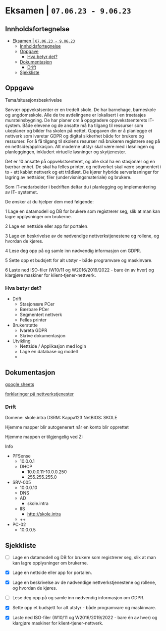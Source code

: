 # Eksamen  | `07.06.23 - 9.06.23`

## Innholdsfortegnelse

- [Eksamen  | `07.06.23 - 9.06.23`](#eksamen---070623---90623)
  - [Innholdsfortegnelse](#innholdsfortegnelse)
  - [Oppgave](#oppgave)
    - [Hva betyr det?](#hva-betyr-det)
  - [Dokumentasjon](#dokumentasjon)
    - [Drift](#drift)
  - [Sjekkliste](#sjekkliste)


## Oppgave

Tema/situasjonsbeskrivelse

Sørvær oppvekstsenter er en tredelt skole. De har barnehage, barneskole og ungdomsskole. Alle de tre avdelingene er lokalisert i en treetasjes mursteinsbygning. De har planer om å oppgradere oppvekstsenterets IT-system. Både elevene og de ansatte må ha tilgang til ressurser som ukeplaner og bilder fra skolen på nettet. Oppgaven din er å planlegge et nettverk som ivaretar GDPR og digital sikkerhet både for brukere og ressurser. For å få tilgang til skolens resurser må brukeren registrere seg på en nettside/applikasjon. Alt moderne utstyr skal være med i løsningen og planleggingen, inkludert virtuelle løsninger og skytjenester.

Det er 10 ansatte på oppvekstsenteret, og alle skal ha en stasjonær og en bærbar enhet. De skal ha felles printer, og nettverket skal være segmentert i to - ett kablet nettverk og ett trådløst. De kjører hybride serverløsninger for lagring av nettsider, filer (undervisningsmateriale) og brukere.

Som IT-medarbeider i bedriften deltar du i planlegging og implementering av IT- systemet.

De ønsker at du hjelper dem med følgende:

1 Lage en datamodell og DB for brukere som registrerer seg, slik at man kan lagre opplysninger om brukerne. 

2 Lage en nettside eller app for portalen.

3 Lage en beskrivelse av de nødvendige nettverkstjenestene og rollene, og hvordan de kjøres.

4 Lese deg opp på og samle inn nødvendig informasjon om GDPR.

5 Sette opp et budsjett for alt utstyr - både programvare og maskinvare. 

6 Laste ned ISO-filer (W10/11 og W2016/2019/2022 - bare én av hver) og klargjøre maskiner for klient-tjener-nettverk.

### Hva betyr det?

- Drift
  - Stasjonære PCer
  - Bærbare PCer
  - Segmentert nettverk
  - Felles printer
- Brukerstøtte
  - Ivareta GDPR
  - Skrive dokumentasjon
- Utvikling
  - Nettside / Applikasjon med login
  - Lage en database og modell
  - 


## Dokumentasjon

[google sheets](https://docs.google.com/spreadsheets/d/1auid7jO8pZ8DDEQjhIPVLZzPIe0fVUC_fVMD-_4cGKM/edit?usp=sharing)

[forklaringer på nettverkstjenester](https://github.com/Kireobat/Info/blob/main/Drift/Forklaringer/VLAN/readme.md)
### Drift

Domene: skole.intra
DSRM: Kappa123
NetBIOS: SKOLE

Hjemme mapper blir autogenerert når en konto blir opprettet

Hjemme mappen er tilgjengelig ved Z:

Info

- PFSense
  - 10.0.0.1
  - DHCP
    - 10.0.0.11-10.0.0.250
    - 255.255.255.0
- SRV-005
  - 10.0.0.10
  - DNS
  - AD
    - skole.intra
  - IIS
    - http://skole.intra
  - ++
- PC-02
  - 10.0.0.5


## Sjekkliste

- [ ] Lage en datamodell og DB for brukere som registrerer seg, slik at man kan lagre opplysninger om brukerne. 

- [x] Lage en nettside eller app for portalen.

- [x] Lage en beskrivelse av de nødvendige nettverkstjenestene og rollene, og hvordan de kjøres.

- [ ] Lese deg opp på og samle inn nødvendig informasjon om GDPR.

- [x] Sette opp et budsjett for alt utstyr - både programvare og maskinvare. 

- [x] Laste ned ISO-filer (W10/11 og W2016/2019/2022 - bare én av hver) og klargjøre maskiner for klient-tjener-nettverk.
